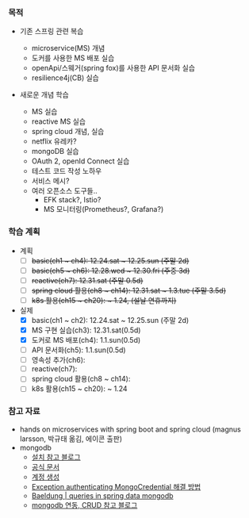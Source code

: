 
### 목적
- 기존 스프링 관련 복습
  - microservice(MS) 개념
  - 도커를 사용한 MS 배포 실습
  - openApi/스웨거(spring fox)를 사용한 API 문서화 실습
  - resilience4j(CB) 실습

- 새로운 개념 학습
  - MS 실습
  - reactive MS 실습
  - spring cloud 개념, 실습
  - netflix 유레카?
  - mongoDB 실습
  - OAuth 2, openId Connect 실습
  - 테스트 코드 작성 노하우
  - 서비스 메시?
  - 여러 오픈소스 도구들..
    - EFK stack?, Istio?
    - MS 모니터링(Prometheus?, Grafana?)


### 학습 계획
- 계획
  - [ ] ~~basic(ch1 ~ ch4): 12.24.sat ~ 12.25.sun (주말 2d)~~
  - [ ] ~~basic(ch5 ~ ch6): 12.28.wed ~ 12.30.fri (주중 3d)~~
  - [ ] ~~reactive(ch7): 12.31.sat (주말 0.5d)~~
  - [ ] ~~spring cloud 활용(ch8 ~ ch14): 12.31.sat ~ 1.3.tue (주말 3.5d)~~
  - [ ] ~~k8s 활용(ch15 ~ ch20): ~ 1.24, (설날 연휴까지)~~

- 실제
  - [x] basic(ch1 ~ ch2): 12.24.sat ~ 12.25.sun (주말 2d)
  - [x] MS 구현 실습(ch3): 12.31.sat(0.5d)
  - [x] 도커로 MS 배포(ch4): 1.1.sun(0.5d)
  - [ ] API 문서화(ch5): 1.1.sun(0.5d)
  - [ ] 영속성 추가(ch6):
  - [ ] reactive(ch7):
  - [ ] spring cloud 활용(ch8 ~ ch14):
  - [ ] k8s 활용(ch15 ~ ch20): ~ 1.24

### 참고 자료
- hands on microservices with spring boot and spring cloud (magnus larsson, 박규태 옮김, 에이콘 출판)
- mongodb
  - [설치 참고 블로그](https://velog.io/@timcodejs/MongoDB-MacOS-MongoDB-%EC%84%A4%EC%B9%98-%EB%B0%8F-%EC%84%A4%EC%A0%95)
  - [공식 문서](https://www.mongodb.com/docs/manual/)
  - [계정 생성](https://stackoverflow.com/questions/38921414/mongodb-what-are-the-default-user-and-password)
  - [Exception authenticating MongoCredential 해결 방법](https://stackoverflow.com/questions/39086471/authentication-error-when-accessing-mongodb-through-spring-boot-app)
  - [Baeldung | queries in spring data mongodb](https://www.baeldung.com/queries-in-spring-data-mongodb)
  - [mongodb 연동, CRUD 참고 블로그](https://ksr930.tistory.com/267)
